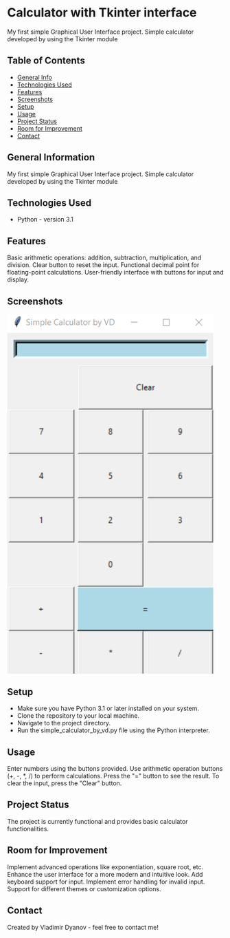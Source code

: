 # Calculator with Tkinter interface
My first simple Graphical User Interface project. Simple calculator developed by using the Tkinter module

## Table of Contents
* [General Info](#general-information)
* [Technologies Used](#technologies-used)
* [Features](#features)
* [Screenshots](#screenshots)
* [Setup](#setup)
* [Usage](#usage)
* [Project Status](#project-status)
* [Room for Improvement](#room-for-improvement)
* [Contact](#contact)


## General Information
My first simple Graphical User Interface project. Simple calculator developed by using the Tkinter module

## Technologies Used
- Python - version 3.1

## Features
Basic arithmetic operations: addition, subtraction, multiplication, and division.
Clear button to reset the input.
Functional decimal point for floating-point calculations.
User-friendly interface with buttons for input and display.

## Screenshots
<img align="center" width=480px  alt="simple calvulator" src="https://github.com/vladodyanov/simple_calculator_by_vd/blob/main/simple_calculator_screenshot.png" />

## Setup
- Make sure you have Python 3.1 or later installed on your system.
- Clone the repository to your local machine.
- Navigate to the project directory.
- Run the simple_calculator_by_vd.py file using the Python interpreter.


## Usage
Enter numbers using the buttons provided.
Use arithmetic operation buttons (+, -, *, /) to perform calculations.
Press the "=" button to see the result.
To clear the input, press the "Clear" button.

## Project Status
The project is currently functional and provides basic calculator functionalities.



## Room for Improvement
Implement advanced operations like exponentiation, square root, etc.
Enhance the user interface for a more modern and intuitive look.
Add keyboard support for input.
Implement error handling for invalid input.
Support for different themes or customization options.

## Contact
Created by Vladimir Dyanov - feel free to contact me!


